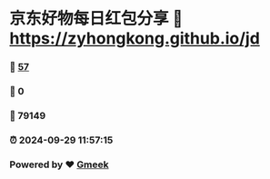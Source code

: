 # 京东好物每日红包分享 :link: https://zyhongkong.github.io/jd 
### :page_facing_up: [57](https://zyhongkong.github.io/jd/tag.html) 
### :speech_balloon: 0 
### :hibiscus: 79149 
### :alarm_clock: 2024-09-29 11:57:15 
### Powered by :heart: [Gmeek](https://github.com/Meekdai/Gmeek)
